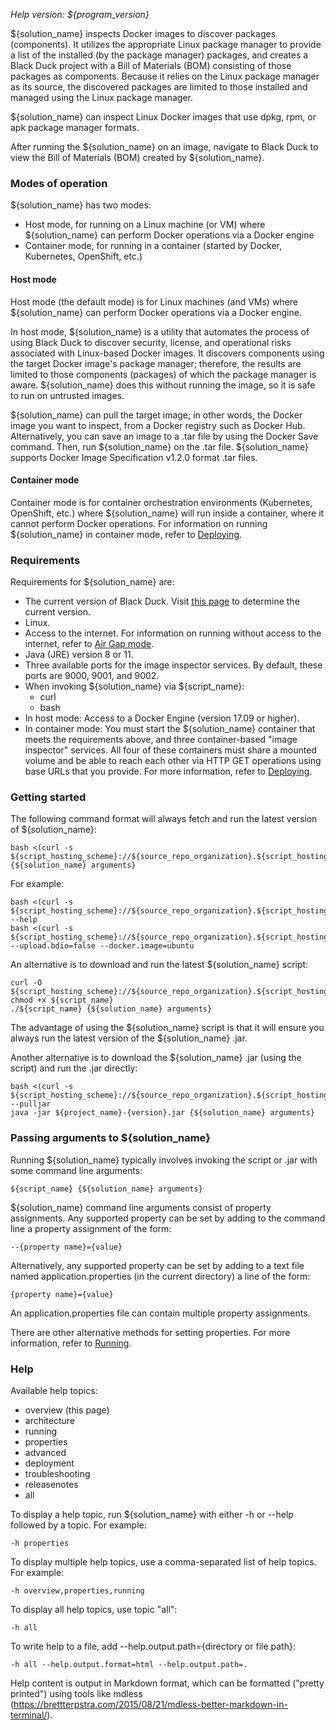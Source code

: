 _Help version: ${program_version}_

${solution_name} inspects Docker images to discover packages (components).
It utilizes the appropriate Linux package manager to provide a list of
the installed (by the package manager) packages, and creates a Black Duck project with a Bill of Materials (BOM) consisting of those packages as components.
Because it relies on the Linux package manager as its source, the discovered packages are limited to those installed and managed using the Linux package manager.

${solution_name} can inspect Linux Docker images that use dpkg, rpm, or apk package manager formats.

After running the ${solution_name} on an image, navigate to Black Duck to view the Bill of Materials (BOM) created by 
${solution_name}.

### Modes of operation

${solution_name} has two modes:

* Host mode, for running on a Linux machine (or VM) where ${solution_name} can perform Docker operations via a Docker engine
* Container mode, for running in a container (started by Docker, Kubernetes, OpenShift, etc.)

#### Host mode

Host mode (the default mode) is for Linux machines (and VMs) where ${solution_name} can perform Docker operations via a Docker engine.

In host mode, ${solution_name} is a utility that automates the process of using Black Duck to discover security, license, and operational risks
associated with Linux-based Docker images. It discovers components using the target Docker image's package manager; therefore, the results
are limited to those components (packages) of which the package manager is aware. ${solution_name} does this without running
the image, so it is safe to run on untrusted images.

${solution_name} can pull the target image; in other words, the Docker image you want to inspect, from a Docker registry such
as Docker Hub. Alternatively, you can save an image to a .tar file by using the Docker Save command. Then, run ${solution_name}
on the .tar file. ${solution_name} supports Docker Image Specification v1.2.0 format .tar files.

#### Container mode

Container mode is for container orchestration environments (Kubernetes, OpenShift, etc.) where ${solution_name} will run
inside a container, where it cannot perform Docker operations. For information on running ${solution_name} in container mode,
refer to [Deploying](deployment.md).

### Requirements

Requirements for ${solution_name} are:

* The current version of Black Duck. Visit [this page](${blackduck_release_page}) to determine the current version. 
* Linux.
* Access to the internet. For information on running without access to the internet, refer to [Air Gap mode](advanced.md#air-gap-mode).
* Java (JRE) version 8 or 11.
* Three available ports for the image inspector services.  By default, these ports are 9000, 9001, and 9002.
* When invoking ${solution_name} via ${script_name}:
    - curl
    - bash
* In host mode: Access to a Docker Engine (version 17.09 or higher).
* In container mode: You must start the ${solution_name} container that meets the requirements above, and three container-based
"image inspector" services. All four of these containers must share a mounted volume and be able to reach each other via HTTP GET operations using base URLs
that you provide. For more information, refer to [Deploying](deployment.md).
    
### Getting started

The following command format will always fetch and run the latest version of ${solution_name}:

    bash <(curl -s ${script_hosting_scheme}://${source_repo_organization}.${script_hosting_domain}/${project_name}/${script_name}) {${solution_name} arguments}

For example:

    bash <(curl -s ${script_hosting_scheme}://${source_repo_organization}.${script_hosting_domain}/${project_name}/${script_name}) --help
    bash <(curl -s ${script_hosting_scheme}://${source_repo_organization}.${script_hosting_domain}/${project_name}/${script_name}) --upload.bdio=false --docker.image=ubuntu

An alternative is to download and run the latest ${solution_name} script:

    curl -O  ${script_hosting_scheme}://${source_repo_organization}.${script_hosting_domain}/${project_name}/${script_name}
    chmod +x ${script_name}
    ./${script_name} {${solution_name} arguments}

The advantage of using the ${solution_name} script is that it will ensure you always run the latest version of the ${solution_name} .jar.

Another alternative is to download the ${solution_name} .jar (using the script) and run the .jar directly:

    bash <(curl -s ${script_hosting_scheme}://${source_repo_organization}.${script_hosting_domain}/${project_name}/${script_name}) --pulljar
    java -jar ${project_name}-{version}.jar {${solution_name} arguments}

### Passing arguments to ${solution_name}

Running ${solution_name} typically involves invoking the script or .jar with some command line arguments:

    ${script_name} {${solution_name} arguments}
    
${solution_name} command line arguments consist of property assignments. Any supported property can be set by adding to the command line
a property assignment of the form:

	--{property name}={value}

Alternatively, any supported property can be set by adding to a text file named
application.properties (in the current directory) a line of the form:

    {property name}={value}

An application.properties file can contain multiple property assignments.

There are other alternative methods for setting properties. For more information, refer to [Running](running.md).

### Help

Available help topics:

* overview (this page)
* architecture
* running
* properties
* advanced
* deployment
* troubleshooting
* releasenotes
* all

To display a help topic, run ${solution_name} with either -h or --help followed by a topic. For example:

    -h properties
    
To display multiple help topics, use a comma-separated list of help topics. For example:

    -h overview,properties,running

To display all help topics, use topic "all":

    -h all

To write help to a file, add --help.output.path={directory or file path}:

    -h all --help.output.format=html --help.output.path=.

Help content is output in Markdown format, which can be formatted ("pretty printed")
using tools like mdless (https://brettterpstra.com/2015/08/21/mdless-better-markdown-in-terminal/).
